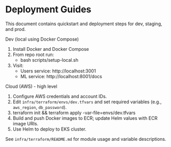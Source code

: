 # Deployment Guides

This document contains quickstart and deployment steps for dev, staging, and prod.

Dev (local using Docker Compose)

1. Install Docker and Docker Compose
2. From repo root run:
   - bash scripts/setup-local.sh
3. Visit:
   - Users service: http://localhost:3001
   - ML service: http://localhost:8001/docs

Cloud (AWS) - high level

1. Configure AWS credentials and account IDs.
2. Edit `infra/terraform/envs/dev.tfvars` and set required variables (e.g., `aws_region`, `db_password`).
3. terraform init && terraform apply -var-file=envs/dev.tfvars
4. Build and push Docker images to ECR; update Helm values with ECR image URIs.
5. Use Helm to deploy to EKS cluster.

See `infra/terraform/README.md` for module usage and variable descriptions.
